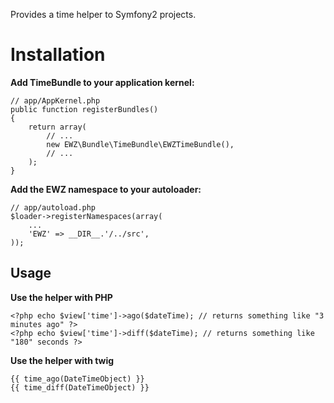 Provides a time helper to Symfony2 projects.

Installation
============

**Add TimeBundle to your application kernel:**

    // app/AppKernel.php
    public function registerBundles()
    {
        return array(
            // ...
            new EWZ\Bundle\TimeBundle\EWZTimeBundle(),
            // ...
        );
    }

**Add the EWZ namespace to your autoloader:**

    // app/autoload.php
    $loader->registerNamespaces(array(
        ...
        'EWZ' => __DIR__.'/../src',
    ));

Usage
-----

**Use the helper with PHP**

    <?php echo $view['time']->ago($dateTime); // returns something like "3 minutes ago" ?>
    <?php echo $view['time']->diff($dateTime); // returns something like "180" seconds ?>

**Use the helper with twig**

    {{ time_ago(DateTimeObject) }}
    {{ time_diff(DateTimeObject) }}
